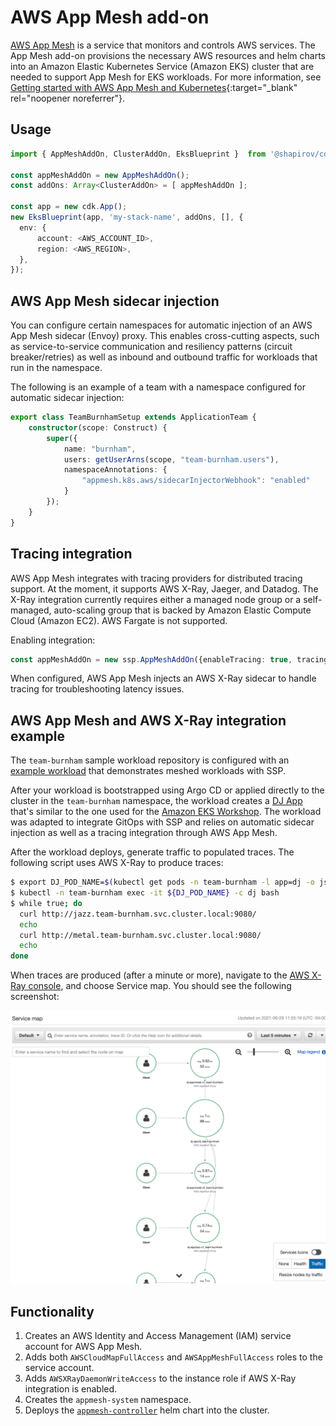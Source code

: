 # AWS App Mesh add-on

 <a href="https://aws.amazon.com/app-mesh/" target="_blank" rel="noopener noreferrer">AWS App Mesh</a> is a service that monitors and controls AWS services. The App Mesh add-on provisions the necessary AWS resources and helm charts into an Amazon Elastic Kubernetes Service (Amazon EKS) cluster that are needed to support App Mesh for EKS workloads. For more information, see [Getting started with AWS App Mesh and Kubernetes](https://docs.aws.amazon.com/app-mesh/latest/userguide/getting-started-kubernetes.html){:target="_blank" rel="noopener noreferrer"}.

## Usage

```typescript
import { AppMeshAddOn, ClusterAddOn, EksBlueprint }  from '@shapirov/cdk-eks-blueprint';

const appMeshAddOn = new AppMeshAddOn();
const addOns: Array<ClusterAddOn> = [ appMeshAddOn ];

const app = new cdk.App();
new EksBlueprint(app, 'my-stack-name', addOns, [], {
  env: {    
      account: <AWS_ACCOUNT_ID>,
      region: <AWS_REGION>,
  },
});
```

## AWS App Mesh sidecar injection

You can configure certain namespaces for automatic injection of an AWS App Mesh sidecar (Envoy) proxy. This enables cross-cutting aspects, such as service-to-service communication and resiliency patterns (circuit breaker/retries) as well as inbound and outbound traffic for workloads that run in the namespace.

The following is an example of a team with a namespace configured for automatic sidecar injection:

```typescript
export class TeamBurnhamSetup extends ApplicationTeam {
    constructor(scope: Construct) {
        super({
            name: "burnham",
            users: getUserArns(scope, "team-burnham.users"),
            namespaceAnnotations: {
                "appmesh.k8s.aws/sidecarInjectorWebhook": "enabled"
            }
        });
    }
}
```
## Tracing integration

AWS App Mesh integrates with tracing providers for distributed tracing support. At the moment, it supports AWS X-Ray, Jaeger, and Datadog. The X-Ray integration currently requires either a managed node group or a self-managed, auto-scaling group that is backed by Amazon Elastic Compute Cloud (Amazon EC2). AWS Fargate is not supported. 

Enabling integration:

```typescript
const appMeshAddOn = new ssp.AppMeshAddOn({enableTracing: true, tracingProvider: "x-ray"}),
```

When configured, AWS App Mesh injects an AWS X-Ray sidecar to handle tracing for troubleshooting latency issues.

## AWS App Mesh and AWS X-Ray integration example

The `team-burnham` sample workload repository is configured with an [example workload](https://github.com/aws-samples/ssp-eks-workloads/tree/master/teams/team-burnham/dev) that demonstrates meshed workloads with SSP. 

After your workload is bootstrapped using Argo CD or applied directly to the cluster in the `team-burnham` namespace, the workload creates a [DJ App](https://github.com/aws/aws-app-mesh-examples/tree/main/examples/apps/djapp) that's similar to the one used for the [Amazon EKS Workshop](https://www.eksworkshop.com/intermediate/330_app_mesh/). The workload was adapted to integrate GitOps with SSP and relies on automatic sidecar injection as well as a tracing integration through AWS App Mesh.

After the workload deploys, generate traffic to populated traces. The following script uses AWS X-Ray to produce traces:

```bash
$ export DJ_POD_NAME=$(kubectl get pods -n team-burnham -l app=dj -o jsonpath='{.items[].metadata.name}')
$ kubectl -n team-burnham exec -it ${DJ_POD_NAME} -c dj bash
$ while true; do
  curl http://jazz.team-burnham.svc.cluster.local:9080/
  echo
  curl http://metal.team-burnham.svc.cluster.local:9080/
  echo
done
```

When traces are produced (after a minute or more), navigate to the [AWS X-Ray console](https://console.aws.amazon.com/xray/home?), and choose Service map. You should see the following screenshot:

![App Mesh XRay Service Map](/assets/images/appmesh-xray.png)

## Functionality

1. Creates an AWS Identity and Access Management (IAM) service account for AWS App Mesh.
2. Adds both `AWSCloudMapFullAccess` and `AWSAppMeshFullAccess` roles to the service account.
3. Adds `AWSXRayDaemonWriteAccess` to the instance role if AWS X-Ray integration is enabled.
4. Creates the `appmesh-system` namespace.
5. Deploys the [`appmesh-controller`](https://github.com/aws/eks-charts/tree/master/stable/appmesh-controller) helm chart into the cluster.
